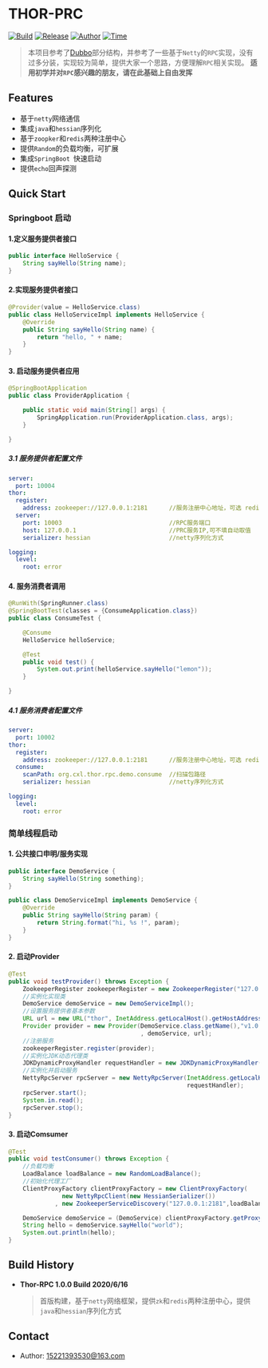 # THOR-PRC

[![Build](https://img.shields.io/badge/build-netty-green.svg)]()&nbsp;[![Release](https://img.shields.io/badge/debug-1.0.0-blue.svg)]()&nbsp;[![Author](https://img.shields.io/badge/author-Xiaolong.Cao-yellow.svg)]()&nbsp;[![Time](https://img.shields.io/badge/time-2020.6.17-red.svg)]()&nbsp;

> 本项目参考了[Dubbo](http://dubbo.apache.org/en-us/)部分结构，并参考了一些基于`Netty`的`RPC`实现，没有过多分装，实现较为简单，提供大家一个思路，方便理解`RPC`相关实现。
> **适用初学并对`RPC`感兴趣的朋友，请在此基础上自由发挥**



## Features

* 基于`netty`网络通信
* 集成`java`和`hessian`序列化
* 基于`zoopker`和`redis`两种注册中心
* 提供`Random`的负载均衡，可扩展
* 集成`SpringBoot `快速启动
* 提供`echo`回声探测



## Quick Start

### Springboot 启动

#### 1.定义服务提供者接口

```java
public interface HelloService {
    String sayHello(String name);
}
```

#### 2.实现服务提供者接口

```java
@Provider(value = HelloService.class)
public class HelloServiceImpl implements HelloService {
    @Override
    public String sayHello(String name) {
        return "hello, " + name;
    }
}
```

#### 3. 启动服务提供者应用

```java
@SpringBootApplication
public class ProviderApplication {

    public static void main(String[] args) {
        SpringApplication.run(ProviderApplication.class, args);
    }

}
```

##### 3.1 服务提供者配置文件

```yaml
server:
  port: 10004
thor:
  register:
    address: zookeeper://127.0.0.1:2181      //服务注册中心地址，可选 redis://localhost:6379/1，目前仅支持redis单机模式
  server:
    port: 10003                              //RPC服务端口
    host: 127.0.0.1                          //PRC服务IP,可不填自动取值
    serializer: hessian                      //netty序列化方式

logging:
  level:
    root: error
```

#### 4. 服务消费者调用

```java
@RunWith(SpringRunner.class)
@SpringBootTest(classes = {ConsumeApplication.class})
public class ConsumeTest {

    @Consume
    HelloService helloService;

    @Test
    public void test() {
        System.out.print(helloService.sayHello("lemon"));
    }

}
```

##### 4.1 服务消费者配置文件

```yaml
server:
  port: 10002
thor:
  register:
    address: zookeeper://127.0.0.1:2181      //服务注册中心地址，可选 redis://localhost:6379/1，目前仅支持redis单机模式
  consume:
    scanPath: org.cxl.thor.rpc.demo.consume  //扫描包路径
    serializer: hessian                      //netty序列化方式

logging:
  level:
    root: error
```

### 简单线程启动

####  1. 公共接口申明/服务实现

```java
public interface DemoService {
    String sayHello(String something);
}

public class DemoServiceImpl implements DemoService {
    @Override
    public String sayHello(String param) {
        return String.format("hi, %s !", param);
    }
}
```

#### 2. 启动Provider

```java
@Test
public void testProvider() throws Exception {
    ZookeeperRegister zookeeperRegister = new ZookeeperRegister("127.0.0.1:2181");
    //实例化实现类
    DemoService demoService = new DemoServiceImpl();
    //设置服务提供者基本参数
    URL url = new URL("thor", InetAddress.getLocalHost().getHostAddress(), 5605, new HashMap<>());
    Provider provider = new Provider(DemoService.class.getName(),"v1.0.0", DemoService.class
                                     , demoService, url);
    //注册服务
    zookeeperRegister.register(provider);
    //实例化JDK动态代理类
    JDKDynamicProxyHandler requestHandler = new JDKDynamicProxyHandler(zookeeperRegister, new HessianSerializer());
    //实例化并启动服务
    NettyRpcServer rpcServer = new NettyRpcServer(InetAddress.getLocalHost().getHostAddress() + ":" + url.getPort(),      
                                                  requestHandler);
    rpcServer.start();
    System.in.read();
    rpcServer.stop();
}
```

#### 3. 启动Comsumer

```java
@Test
public void testConsumer() throws Exception {
    //负载均衡
    LoadBalance loadBalance = new RandomLoadBalance();
    //初始化代理工厂
    ClientProxyFactory clientProxyFactory = new ClientProxyFactory(
               new NettyRpcClient(new HessianSerializer())
             , new ZookeeperServiceDiscovery("127.0.0.1:2181",loadBalance));

    DemoService demoService = (DemoService) clientProxyFactory.getProxy(DemoService.class);
    String hello = demoService.sayHello("world");
    System.out.println(hello);
}
```



## Build History

* **Thor-RPC 1.0.0 Build 2020/6/16**

  > 首版构建，基于`netty`网络框架，提供`zk`和`redis`两种注册中心，提供`java`和`hessian`序列化方式



## Contact

* Author: 15221393530@163.com
